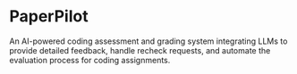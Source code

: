 # PaperPilot
An AI-powered coding assessment and grading system integrating LLMs to provide detailed feedback, handle recheck requests, and automate the evaluation process for coding assignments.
